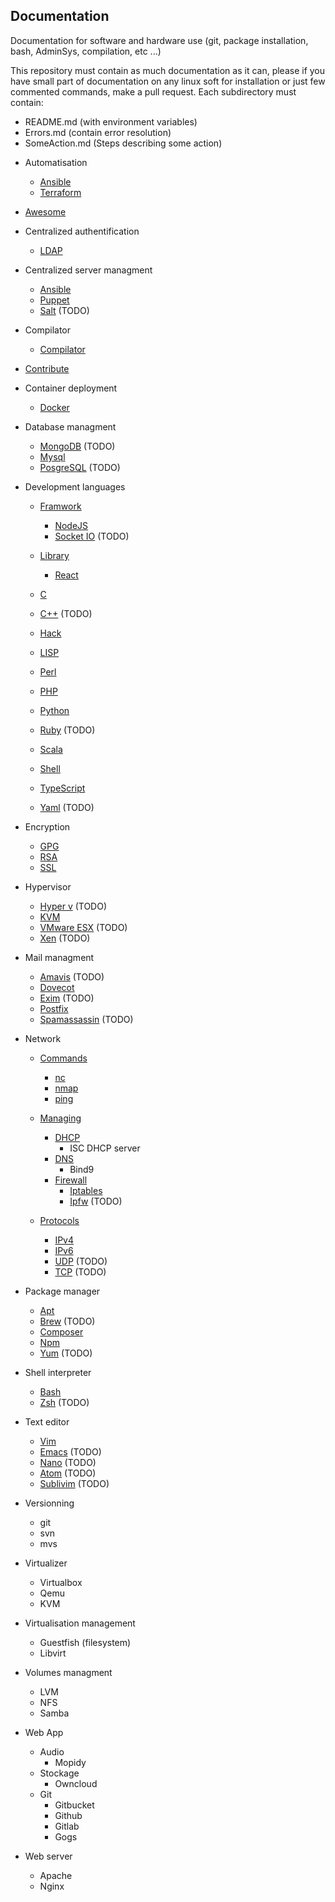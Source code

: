 Documentation
------
Documentation for software and hardware use (git, package installation, bash, AdminSys, compilation, etc ...)

This repository must contain as much documentation as it can, please if you have small part of documentation on any linux  soft for installation or just few commented commands, make a pull request.
Each subdirectory must contain:
 - README.md (with environment variables)
 - Errors.md (contain error resolution)
 - SomeAction.md (Steps describing some action)

* Automatisation
    - [Ansible](https://github.com/bbichero/Documentation/tree/master/Automatisation/Ansible)
    - [Terraform](https://github.com/bbichero/Documentation/tree/master/Automatisation/Terraform)

* [Awesome](https://github.com/bbichero/Documentation/tree/master/Awesome)

* Centralized authentification
	- [LDAP](https://github.com/bbichero/Documentation/tree/master/Centralized_authentification/LDAP)

* Centralized server managment
	- [Ansible](https://github.com/bbichero/Documentation/tree/master/Centralized_server_management/Ansible)
	- [Puppet](https://github.com/bbichero/Documentation/tree/master/Centralized_server_management/Puppet)
	- [Salt](https://github.com/bbichero/Documentation/tree/master/Centralized_server_management/Salt) (TODO)

* Compilator
    - [Compilator](https://github.com/bbichero/Documentation/tree/master/LLVM)

* [Contribute](https://github.com/bbichero/Documentation/tree/master/Contribute)

* Container deployment
	- [Docker](https://github.com/bbichero/Documentation/tree/master/Container_deployment/Docker)

* Database managment
	- [MongoDB](https://github.com/bbichero/Documentation/tree/master/Database_managment/MongoDB) (TODO)
	- [Mysql](https://github.com/bbichero/Documentation/tree/master/Database_managment/Mysql)
	- [PosgreSQL](https://github.com/bbichero/Documentation/tree/master/Database_managment/PosgreSQL) (TODO)

* Development languages
	- [Framwork](https://github.com/bbichero/Documentation/tree/master/Development_languages/Framwork)
		* [NodeJS](https://github.com/bbichero/Documentation/tree/master/Development_languages/Framwork/NodeJS)
		* [Socket IO](https://github.com/bbichero/Documentation/tree/master/Development_languages/Framwork/Socket_IO) (TODO)
	- [Library](https://github.com/bbichero/Documentation/tree/master/Development_languages/Library)
		* [React](https://github.com/bbichero/Documentation/tree/master/Development_languages/Library/React)
			
	- [C](https://github.com/bbichero/Documentation/tree/master/Development_languages/C)
	- [C++](https://github.com/bbichero/Documentation/tree/master/Development_languages/C%2B%2B) (TODO)
	- [Hack](https://github.com/bbichero/Documentation/tree/master/Development_languages/Hack)
	- [LISP]()
	- [Perl](https://github.com/bbichero/Documentation/tree/master/Development_languages/Perl)
	- [PHP](https://github.com/bbichero/Documentation/tree/master/Development_languages/PHP)
	- [Python](https://github.com/bbichero/Documentation/tree/master/Development_languages/Python)
	- [Ruby](https://github.com/bbichero/Documentation/tree/master/Development_languages/Ruby) (TODO)
	- [Scala](https://github.com/bbichero/Documentation/tree/master/Development_languages/Scala)
	- [Shell](https://github.com/bbichero/Documentation/tree/master/Development_languages/Shell)
	- [TypeScript](https://github.com/bbichero/Documentation/tree/master/Development_languages/TypeScript)
	- [Yaml](https://github.com/bbichero/Documentation/tree/master/Development_languages/Yaml) (TODO)

* Encryption
	- [GPG](https://github.com/bbichero/Documentation/tree/master/Encryption/GPG)
	- [RSA](https://github.com/bbichero/Documentation/tree/master/Encryption/RSA)
	- [SSL](https://github.com/bbichero/Documentation/tree/master/Encryption/SSL)

* Hypervisor
	- [Hyper v](https://github.com/bbichero/Documentation/tree/master/Hypervisor/Hyper_v) (TODO)
	- [KVM](https://github.com/bbichero/Documentation/tree/master/Hypervisor/KVM)
	- [VMware ESX](https://github.com/bbichero/Documentation/tree/master/Hypervisor/VMware_esx) (TODO)
	- [Xen](https://github.com/bbichero/Documentation/tree/master/Hypervisor/Xen) (TODO)

* Mail managment
	- [Amavis](https://github.com/bbichero/Documentation/tree/master/Mail_managment/Amavis) (TODO)
	- [Dovecot](https://github.com/bbichero/Documentation/tree/master/Mail_managment/Dovecot)
	- [Exim](https://github.com/bbichero/Documentation/tree/master/Mail_managment/Exim) (TODO)
	- [Postfix](https://github.com/bbichero/Documentation/tree/master/Mail_managment/Postfix)
	- [Spamassassin](https://github.com/bbichero/Documentation/tree/master/Mail_managment/Amavis) (TODO)

* Network
	- [Commands](https://github.com/bbichero/Documentation/tree/master/Network/Commands)
		* [nc](https://github.com/bbichero/Documentation/tree/master/Network/Commands/nc)
		* [nmap](https://github.com/bbichero/Documentation/tree/master/Network/Commands/nmap)
		* [ping](https://github.com/bbichero/Documentation/tree/master/Network/Commands/ping)

	- [Managing](https://github.com/bbichero/Documentation/tree/master/Network/Managing)
		* [DHCP](https://github.com/bbichero/Documentation/tree/master/Network/Managing/DHCP)
			* ISC DHCP server
		* [DNS](https://github.com/bbichero/Documentation/tree/master/Network/Managing/DNS)
			* Bind9
		* [Firewall](https://github.com/bbichero/Documentation/tree/master/Network/Managing/Firewall)
			* [Iptables](https://github.com/bbichero/Documentation/tree/master/Network/Managing/Firewall/Iptables)
			* [Ipfw](https://github.com/bbichero/Documentation/tree/master/Network/Managing/Firewall/Ipfw) (TODO)
	- [Protocols](https://github.com/bbichero/Documentation/tree/master/Network/Protocols)
		* [IPv4](https://github.com/bbichero/Documentation/tree/master/Network/Protocols/IPv4)
		* [IPv6](https://github.com/bbichero/Documentation/tree/master/Network/Protocols/IPv6)
		* [UDP](https://github.com/bbichero/Documentation/tree/master/Network/Protocols/UDP) (TODO)
		* [TCP](https://github.com/bbichero/Documentation/tree/master/Network/Protocols/TCP) (TODO)

* Package manager
	- [Apt](https://github.com/bbichero/Documentation/tree/master/Package_manager/Apt)
	- [Brew](https://github.com/bbichero/Documentation/tree/master/Package_manager/Brew) (TODO)
	- [Composer](https://github.com/bbichero/Documentation/tree/master/Package_manager/Composer)
	- [Npm](https://github.com/bbichero/Documentation/tree/master/Package_manager/Npm)
	- [Yum](https://github.com/bbichero/Documentation/tree/master/Package_manager/Yum) (TODO)

* Shell interpreter
	- [Bash](https://github.com/bbichero/Documentation/tree/master/Shell_interpreter/Bash)
	- [Zsh](https://github.com/bbichero/Documentation/tree/master/Shell_interpreter/Zsh) (TODO)

* Text editor
	- [Vim](https://github.com/bbichero/Documentation/tree/master/Text_editor/Vim)
	- [Emacs](https://github.com/bbichero/Documentation/tree/master/Text_editor/Emacs) (TODO)
	- [Nano](https://github.com/bbichero/Documentation/tree/master/Text_editor/Nano) (TODO)
	- [Atom](https://github.com/bbichero/Documentation/tree/master/Text_editor/Atom) (TODO)
	- [Sublivim](https://github.com/bbichero/Documentation/tree/master/Text_editor/Sublvim) (TODO)

* Versionning
	- git
	- svn
	- mvs

* Virtualizer
	- Virtualbox
	- Qemu
	- KVM

* Virtualisation management
	- Guestfish (filesystem)
	- Libvirt

* Volumes managment
	- LVM
	- NFS
	- Samba

* Web App
	- Audio
		* Mopidy
	- Stockage
		* Owncloud
	- Git
		* Gitbucket
		* Github
		* Gitlab
		* Gogs

* Web server
	- Apache
	- Nginx
